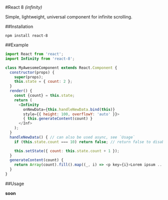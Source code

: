 #React 8 *(infinity)*

Simple, lightweight, universal component for infinite scrolling.

##Installation

`npm install react-8`

##Example

```javascript
import React from 'react';
import Infinity from 'react-8';

class MyAwesomeComponent extends React.Component {
  constructor(props) {
    super(props);
    this.state = { count: 2 };
  }
  render() {
    const {count} = this.state;
    return (
      <Infinity
        onNewData={this.handleNewData.bind(this)}
        style={{ height: 100, overflowY: 'auto' }}>
        { this.generateContent(count) }
      </Inf>
    );
  }
  handleNewData() { // can also be used async, see `Usage`
    if (this.state.count === 10) return false; // return false to disable loading new data

    this.setState({ count: this.state.count + 1 });
  }
  generateContent(count) {
    return Array(count).fill().map((_, i) => <p key={i}>Lorem ipsum ...</p>);
  }
}
```

##Usage

**soon**

